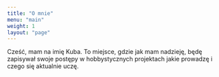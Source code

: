 ```yaml
---
title: "O mnie"
menu: "main"
weight: 1
layout: "page"
---
```


Cześć, mam na imię Kuba. To miejsce, gdzie jak mam nadzieję, będę zapisywał swoje postępy w hobbystycznych projektach jakie prowadzę i czego się aktualnie uczę.